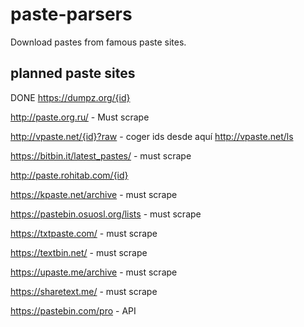 # paste-parsers
Download pastes from famous paste sites. 


## planned paste sites

DONE https://dumpz.org/{id} 

http://paste.org.ru/ - Must scrape

http://vpaste.net/{id}?raw - coger ids desde aquí http://vpaste.net/ls

https://bitbin.it/latest_pastes/ - must scrape

http://paste.rohitab.com/{id}

https://kpaste.net/archive - must scrape

https://pastebin.osuosl.org/lists - must scrape

https://txtpaste.com/ - must scrape

https://textbin.net/ - must scrape

https://upaste.me/archive - must scrape

https://sharetext.me/ - must scrape


https://pastebin.com/pro - API

